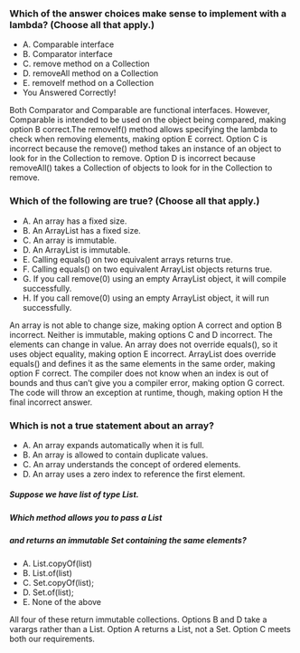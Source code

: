 ### Which of the answer choices make sense to implement with a lambda? (Choose all that apply.)
* A. Comparable interface
* B. Comparator interface
* C. remove method on a Collection
* D. removeAll method on a Collection
* E. removeIf method on a Collection
* You Answered Correctly!
    
Both Comparator and Comparable are functional interfaces.
However, Comparable is intended to be used on the object being compared,
making option B correct.The removeIf() method allows specifying
the lambda to check when removing elements, making option E correct.
Option C is incorrect because the remove() method takes an instance
of an object to look for in the Collection to remove.
Option D is incorrect because removeAll() takes a Collection of objects
to look for in the Collection to remove.


### Which of the following are true? (Choose all that apply.)
*  A. An array has a fixed size.
*  B. An ArrayList has a fixed size.
*  C. An array is immutable.
*  D. An ArrayList is immutable.
*  E. Calling equals() on two equivalent arrays returns true.
*  F. Calling equals() on two equivalent ArrayList objects returns true.
*  G. If you call remove(0) using an empty ArrayList object, it will compile successfully.
*  H. If you call remove(0) using an empty ArrayList object, it will run successfully.

An array is not able to change size, making option A correct and option B incorrect.
Neither is immutable, making options C and D incorrect. The elements can change in value.
An array does not override equals(), so it uses object equality, making option E incorrect.
ArrayList does override equals() and defines it as the same elements in the same order,
making option F correct. The compiler does not know when an index is out of bounds
and thus can’t give you a compiler error, making option G correct.
The code will throw an exception at runtime, though, making option H the final incorrect answer.


### Which is not a true statement about an array?
*  A. An array expands automatically when it is full.
*  B. An array is allowed to contain duplicate values.
*  C. An array understands the concept of ordered elements.
*  D. An array uses a zero index to reference the first element.

##### Suppose we have list of type List<Integer>.
##### Which method allows you to pass a List
##### and returns an immutable Set containing the same elements?
*  A. List.copyOf(list)
*  B. List.of(list)
*  C. Set.copyOf(list);
*  D. Set.of(list);
*  E. None of the above

All four of these return immutable collections.
Options B and D take a varargs rather than a List.
Option A returns a List, not a Set. Option C meets both our requirements.



